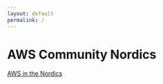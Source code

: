 ```yaml
---
layout: default
permalink: /
---
```


<h1>AWS Community Nordics</h1>
<p><a href="https://aws.amazon.com/nordics/">AWS in the Nordics</a></p>
